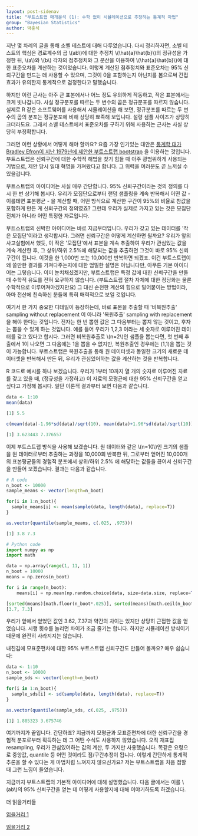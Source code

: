 ```yaml
---
layout: post-sidenav
title: "부트스트랩 매개분석 (1): 수학 없이 시뮬레이션으로 추정하는 통계적 마법"
group: "Bayesian Statistics"
author: 박준석
---
```


지난 몇 차례의 글을 통해 소벨 테스트에 대해 다루었습니다. 다시 정리하자면, 소벨 테스트의 핵심은 경로계수의 곱 \\(ab\\)에 대한 추정치 \\(\hat{a}\hat{b}\\)의 정규성을 가정한 뒤, \\(a\\)와 \\(b\\) 각자의 점추정치와 그 분산을 이용하여 \\(\hat{a}\hat{b}\\)에 대한 표준오차를 계산하는 것이었습니다. 이렇게 계산된 점추정치와 표준오차는 95% 신뢰구간을 만드는 데 사용할 수 있으며, 그것이 0을 포함하는지 아닌지를 봄으로써 간접효과가 유의한지 통계적으로 검정한다고 말했습니다.

하지만 이런 근사는 아주 큰 표본에서나 어느 정도 유의하게 작동하고, 작은 표본에서는 크게 빗나갑니다. 사실 정규분포를 따르는 두 변수의 곱은 정규분포를 따르지 않습니다. 실제로 R 같은 소프트웨어를 사용해서 시뮬레이션을 해 보면, 정규분포를 따르는 두 변수의 곱의 분포는 정규분포에 비해 상당히 뾰족해 보입니다. 설령 샘플 사이즈가 상당히 크더라도요. 그래서 소벨 테스트에서 표준오차를 구하기 위해 사용하는 근사는 사실 상당히 부정확합니다.

그러면 이런 상황에서 어떻게 해야 할까요? 요즘 가장 인기있는 대안은 <a href="https://projecteuclid.org/download/pdf_1/euclid.aos/1176344552">통계학 대가 Bradley Efron이 지난 1979년에 제안한 부트스트랩 bootstrap</a> 을 이용하는 것입니다. 부트스트랩은 신뢰구간에 대한 수학적 해법을 찾기 힘들 때 아주 광범위하게 사용되는 기법으로, 제안 당시 일대 혁명을 가져왔다고 합니다. 그 위력을 여러분도 곧 느끼실 수 있을겁니다.

부트스트랩의 아이디어는 사실 매우 간단합니다. 95% 신뢰구간이라는 것의 정의를 다시 한 번 상기해 봅시다. 우리가 모집단으로부터 랜덤 샘플링을 계속 반복해서 어떤 값 - 이를테면 표본평균 - 을 계산할 때, 어떤 방식으로 계산한 구간이 95%의 비율로 참값을 포함하게 만든 게 신뢰구간의 정의였죠? 그런데 우리가 실제로 가지고 있는 것은 모집단 전체가 아니라 어떤 특정한 자료입니다.

부트스트랩의 신박한 아이디어는 바로 지금부터입니다. 우리가 갖고 있는 데이터를 '작은 모집단'이라고 생각합시다. 그러면 신뢰구간은 어떻게 계산하면 될까요? 우리가 앞의 사고실험에서 했듯, 이 작은 '모집단'에서 표본을 계속 추출하여 우리가 관심있는 값을 계속 계산한 후, 그 상위/하위 2.5%에 해당되는 값을 추출하면 그것이 바로 95% 신뢰구간이 됩니다. 이것을 한 1,000번 또는 10,000번 반복하면 되겠죠. 이건 부트스트랩이 왜 쓸만한 결과를 가져다주는지에 대한 엄밀한 설명은 아닙니다만, 아무튼 기본 아이디어는 그렇습니다. 이미 눈치채셨겠지만, 부트스트랩은 특정 값에 대한 신뢰구간을 만들 때 수학적 유도를 전혀 요구하지 않습니다. (부트스트랩 절차 자체에 대한 정당화는 물론 수학적으로 이루어져야겠지만요) 그 대신 순전한 계산의 힘으로 밀어붙이는 방법이라, 아마 전산에 친숙하신 분들께 특히 매력적으로 보일 것입니다. 

여기서 한 가지 중요한 디테일이 등장하는데, 바로 표본을 추출할 때 '비복원추출' sampling without replacement 이 아니라 '복원추출' sampling with replacement 을 해야 한다는 것입니다. 전자는 한 번 뽑힌 값은 그 다음부터는 뽑지 않는 것이고, 후자는 뽑을 수 있게 하는 것입니다. 예를 들어 우리가 1,2,3 이라는 세 숫자로 이루어진 데이터를 갖고 있다고 합시다. 그러면 비복원추출로 \\(n=2\\)인 샘플을 뽑는다면, 첫 번째 추출에서 1이 나오면 그 다음에는 1을 뽑을 수 없지만, 복원추출인 경우에는 (1,1)을 뽑는 것이 가능합니다. 부트스트랩은 복원추출을 통해 원 데이터셋과 동일한 크기의 새로운 데이터셋을 반복해서 만든 뒤, 우리가 관심있어하는 값을 계산하는 것을 반복합니다.

R 코드로 예시를 하나 보겠습니다. 우리가 1부터 10까지 열 개의 숫자로 이루어진 자료를 갖고 있을 때, (정규성을 가정하고) 이 자료의 모평균에 대한 95% 신뢰구간을 얻고 싶다고 가정해 봅시다. 일단 이론적 결과부터 보면 다음과 같습니다.

```r
data <- 1:10
mean(data)

[1] 5.5

c(mean(data)-1.96*sd(data)/sqrt(10), mean(data)+1.96*sd(data)/sqrt(10))

[1] 3.623443 7.376557
```

이제 부트스트랩 방식을 사용해 보겠습니다. 원 데이터와 같은 \\(n=10\\)인 크기의 샘플을 원 데이터로부터 추출하는 과정을 10,000회 반복한 뒤, 그로부터 얻어진 10,000개의 표본평균들의 경험적 분포에서 상위/하위 2.5% 에 해당하는 값들을 끊어서 신뢰구간을 만들어 보겠습니다. 결과는 다음과 같습니다.

```r
# R code
n_boot <- 10000
sample_means <- vector(length=n_boot)

for(i in 1:n_boot){
  sample_means[i] <- mean(sample(data, length(data), replace=T))
}

as.vector(quantile(sample_means, c(.025, .975)))

[1] 3.8 7.3
```

```python
# Python code
import numpy as np
import math

data = np.array(range(1, 11, 1))
n_boot = 10000
means = np.zeros(n_boot)

for i in range(n_boot):
    means[i] = np.mean(np.random.choice(data, size=data.size, replace=True))

[sorted(means)[math.floor(n_boot*.025)], sorted(means)[math.ceil(n_boot*.975)]]
[3.7, 7.3]
```

우리가 앞에서 얻었던 값인 3.62, 7.37과 약간의 차이는 있지만 상당히 근접한 값을 얻었습니다. 시행 횟수를 늘리면 차이가 조금 줄기는 합니다. 하지만 시뮬레이션 방식이기 때문에 완전히 사라지지는 않습니다.

내친김에 모표준편차에 대한 95% 부트스트랩 신뢰구간도 만들어 볼까요? 매우 쉽습니다:

```r
data <- 1:10
n_boot <- 10000
sample_sds <- vector(length=n_boot)

for(i in 1:n_boot){
  sample_sds[i] <- sd(sample(data, length(data), replace=T))
}

as.vector(quantile(sample_sds, c(.025, .975)))

[1] 1.885323 3.675746
```

여기까지가 끝입니다. 간단하죠? 지금까지 모평균과 모표준편차에 대한 신뢰구간을 경험적 분포로부터 획득하는 데 그 어떤 수식도 사용하지 않았습니다. 오직 재표집 resampling, 우리가 관심있어하는 값의 계산, 두 가지만 사용했습니다. 똑같은 요령으로 중앙값, quantile 등 어떤 것이라도 점/구간추정이 됩니다. 이렇게 간단하게 통계적 추론을 할 수 있다는 게 마법처럼 느껴지지 않으신가요? 저는 부트스트랩을 처음 접할 때 그런 느낌이 들었습니다.

지금까지 부트스트랩의 기본적 아이디어에 대해 설명했습니다. 다음 글에서는 이를 \\(ab\\)의 95% 신뢰구간을 얻는 데 어떻게 사용할지에 대해 이야기하도록 하겠습니다.

더 읽을거리들

<a href="http://www2.stat.duke.edu/~banks/111-lectures.dir/lect13.pdf">읽을거리 1</a>

<a href="https://ocw.mit.edu/courses/mathematics/18-05-introduction-to-probability-and-statistics-spring-2014/readings/MIT18_05S14_Reading24.pdf">읽을거리 2</a>
